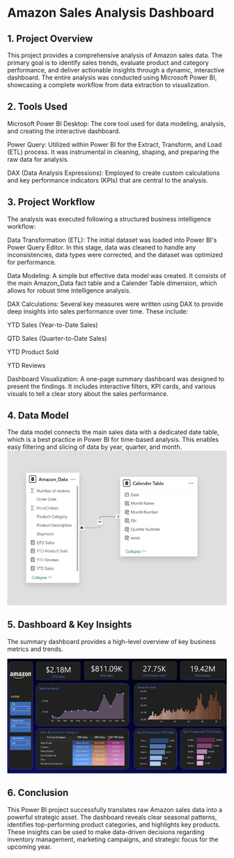 # Amazon Sales Analysis Dashboard

## 1. Project Overview
This project provides a comprehensive analysis of Amazon sales data. The primary goal is to identify sales trends, evaluate product and category performance, and deliver actionable insights through a dynamic, interactive dashboard. The entire analysis was conducted using Microsoft Power BI, showcasing a complete workflow from data extraction to visualization.

## 2. Tools Used
Microsoft Power BI Desktop: The core tool used for data modeling, analysis, and creating the interactive dashboard.

Power Query: Utilized within Power BI for the Extract, Transform, and Load (ETL) process. It was instrumental in cleaning, shaping, and preparing the raw data for analysis.

DAX (Data Analysis Expressions): Employed to create custom calculations and key performance indicators (KPIs) that are central to the analysis.

## 3. Project Workflow
The analysis was executed following a structured business intelligence workflow:

Data Transformation (ETL): The initial dataset was loaded into Power BI's Power Query Editor. In this stage, data was cleaned to handle any inconsistencies, data types were corrected, and the dataset was optimized for performance.

Data Modeling: A simple but effective data model was created. It consists of the main Amazon_Data fact table and a Calender Table dimension, which allows for robust time intelligence analysis.

DAX Calculations: Several key measures were written using DAX to provide deep insights into sales performance over time. These include:

YTD Sales (Year-to-Date Sales)

QTD Sales (Quarter-to-Date Sales)

YTD Product Sold

YTD Reviews

Dashboard Visualization: A one-page summary dashboard was designed to present the findings. It includes interactive filters, KPI cards, and various visuals to tell a clear story about the sales performance.

## 4. Data Model
The data model connects the main sales data with a dedicated date table, which is a best practice in Power BI for time-based analysis. This enables easy filtering and slicing of data by year, quarter, and month.
![Model](/Images/Model.png)

## 5. Dashboard & Key Insights
The summary dashboard provides a high-level overview of key business metrics and trends.

![Dashboard](/Images/Summary.png)

## 6. Conclusion
This Power BI project successfully translates raw Amazon sales data into a powerful strategic asset. The dashboard reveals clear seasonal patterns, identifies top-performing product categories, and highlights key products. These insights can be used to make data-driven decisions regarding inventory management, marketing campaigns, and strategic focus for the upcoming year.
